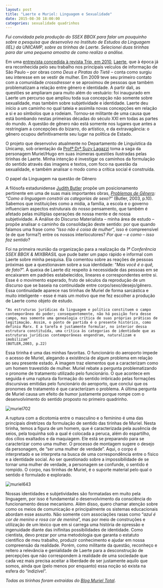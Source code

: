 ```yaml
---
layout: post
title: "Laerte e Muriel: Linguagem e Sexualidade"
date: 2015-08-30 18:00:00
categories: sexualidade quadrinhos
---
```


_Fui convidada pela produção do SSEX BBOX para falar um pouquinho sobre a pesquisa que desenvolvo no Instituto de Estudos da Linguagem (IEL) da UNICAMP, sobre as tirinhas de Laerte. Selecionei duas tirinhas para dar uma pequena amostra de como realizo a análise._

Em uma [entrevista concedida à revista Trip, em 2010](http://revistatrip.uol.com.br/so-no-site/entrevistas/paradoxo-de-salto-alto.html), [Laerte](https://www.facebook.com/profile.php?id=100001110302679), que à época já era reconhecida pelo seu trabalho nos principais veículos de informação de São Paulo – por obras como _Deus e Piratas do Tietê_ – conta como surgiu seu interesse em se vestir de mulher. Em 2009 teve seu primeiro contato com a comunidade _crossdresser_ e se aproximou de pessoas que também problematizam a relação entre gênero e identidade. A partir dali, as questões se ampliaram para muito além do vestuário: foi inaugurado em Laerte um percurso que ampliou toda sua concepção não somente sobre sexualidade, mas também sobre subjetividade e identidade. Laerte deu início a um caminho no qual tateia e assimila novas concepções em relação a si e ao símbolos que a rodeiam. Tornou-se militante de uma causa que está bombando nestas primeiras décadas do século XXI em todas as partes do mundo. A questão de gênero não está somente nos lugares que antes a restringiam a concepções do bizarro, do artístico, e da extravagância:  o gênero ocupou definitivamente seu lugar na política de Estado.

O projeto que desenvolvo atualmente no Departamento de Linguística da Unicamp, sob orientação da [Profª Drª Suzy Lagazzi](http://buscatextual.cnpq.br/buscatextual/visualizacv.do?id=K4786615P0) toma a saga da personagem Muriel/Hugo em suas inúmeras questões ilustradas pelas tirinhas de Laerte. Minha intenção é investigar os caminhos da formulação do sentido através das imagens e textos, com foco na questão da sexualidade, e também analisar o modo como a crítica social é construída.

O papel da Linguagem na questão de Gênero

A filósofa estadunidense [Judith Butler](http://vcresearch.berkeley.edu/faculty/judith-butler) propõe um posicionamento pertinente  em uma de suas mais importantes obras,  _[Problemas de Gênero](https://books.google.com.br/books/about/Problemas_de_g%C3%AAnero.html?hl=pt-BR&id=D1ZZk-YnzG8C): “Como a linguagem constrói as categorias de sexo?”_ (Butler, 2003, p.10). Sabemos que instituições como a midia, a família, a escola e o governo influenciam aspectos estruturais do nosso pensamento, que também é afetado pelas múltiplas operações de nossa mente e de nossa subjetividade. A Análise do Discurso Materialista – minha área de estudo – propõe analisar o caminho da consolidação deste sentido: por que quando falamos uma frase como “_Isso não é coisa de mulher_”, isso é compreensível (e de que forma?) entre os nossos interlocutores? _Por que – e como – isso faz sentido_?

Foi na primeira reunião da organização para a realização da *1ª Conferência SSEX BBOX & MIXBRASIL* que pude bater um papo rápido e informal com Laerte sobre minha pesquisa. Ela comentou sobre as reações de pessoas próximas que a questionavam sobre a sua identidade: “_Mas você é o quê, de fato?_”. A queixa de Laerte diz respeito à necessidade das pessoas em se encaixarem em padrões estabelecidos, lineares e correspondentes entre si. Esse é o movimento esperado, fruto de séculos da reprodução de um discurso que se baseia na continuidade entre corpo/sexo/desejo/gênero. Essa continuidade aparece nas tirinhas de Muriel de forma sarcástica e muito inteligente – esse é mais um motivo que me fez escolher a produção de Laerte como objeto de estudo.

    “As estruturas jurídicas da linguagem e política constituem o campo contemporâneo do poder; consequentemente, não há posição fora desse campo, mas somente uma genealogia crítica de suas próprias práticas de legitimação. Assim, o ponto de partida é o presente histórico, como definiu Marx. E a tarefa é justamente formular, no interior dessa estrutura constituída, uma crítica às categorias de identidade que as estruturas jurídicas contemporâneas engendram, naturalizam e imobilizam”
    (BUTLER,2003, p.22)

Essa tirinha é uma das minhas favoritas. O funcionário do aeroporto impede o acesso de Muriel, alegando a existência de algum problema em relação ao seu presente estado. A imagem traz elementos que a caracterizam como um homem travestido de mulher.  Muriel rebate a pergunta problematizando o pronome de tratamento utilizado pelo funcionário. O que acontece em seguida é uma ruptura da formação do sentido imbricado pelas formações discursivas emitidas pelo funcionário do aeroporto, que conclui que os pronomes de tratamento é que caracterizam o problema. A última pergunta de Muriel causa um efeito de humor justamente porque rompe com o desenvolvimento do sentido proposto no primeiro quadrinho.

![muriel702](http://www.ssexbbox.com/wp-content/uploads/2015/08/muriel702.jpg)

A ruptura com a dicotomia entre o masculino e o feminino é uma das principais diretrizes da formulação de sentido das tirinhas de Muriel. Nesta tirinha, temos a figura de um homem, que é caracterizada pela ausência de seios, pela toquinha sob a qual é colocada a peruca, além do espartilho, dos cílios exaltados e da maquiagem. Ele está se preparando para se caracterizar como uma mulher. O processo de montagem sugere o desejo da personagem, de “ser uma mulher de verdade”. Aqui, o corpo é interpretado e se interpreta na busca de uma correspondência entre o físico e a identidade social. Ao ser questionado sobre a impossibilidade de se tornar uma mulher de verdade, a personagem se confunde, o sentido é rompido. O corpo, nas tirinhas de Muriel, é o suporte material pelo qual o sentido é formulado e explorado.

![muriel643](http://www.ssexbbox.com/wp-content/uploads/2015/08/muriel643.jpg)

Nossas identidades e subjetividades são formatadas em muito pela linguagem, por isso é fundamental o desenvolvimento da consciência  do funcionamento desse mecanismo. Além disso, quero chamar atenção sobre como os meios de comunicação e principalmente os sistemas educacionais abordam esse assunto. Não somente com associações rasas como “_azul é cor de menino e rosa cor de menina_”, mas por meio de construções e utilização de um léxico que em si carrega uma história de opressão e ingenuidade diante das inifinitas possibilidades de identidade. Como cientista, devo prezar por uma metodologia que garanta o estatuto científico de meu trabalho, produzir conhecimento e ajudar em nossa compreensão da realidade. Porém, como militante da questão, reconheço e reitero a relevância e genialidade de Laerte para a desconstrução de percepções que não correspondem à realidade de uma sociedade que cada vez mais precisa aceitar a liberdade de ser justamente aquilo que somos, ainda que (pelo menos por enquanto) essa noção só exista na esfera do “indizível”.

_Todas as tirinhas foram extraídas do [Blog Muriel Total](http://murieltotal.zip.net/)_.
